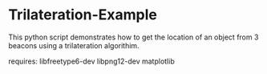 # Trilateration-Example
This python script demonstrates how to get the location of an object from 3 beacons using a trilateration algorithim. 

requires:
libfreetype6-dev
libpng12-dev
matplotlib
